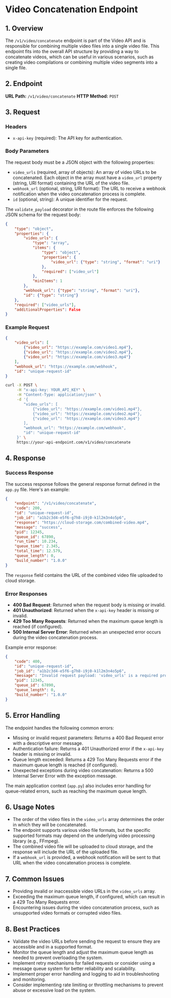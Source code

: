 # Video Concatenation Endpoint

## 1. Overview

The `/v1/video/concatenate` endpoint is part of the Video API and is responsible for combining multiple video files into a single video file. This endpoint fits into the overall API structure by providing a way to concatenate videos, which can be useful in various scenarios, such as creating video compilations or combining multiple video segments into a single file.

## 2. Endpoint

**URL Path:** `/v1/video/concatenate`
**HTTP Method:** `POST`

## 3. Request

### Headers

- `x-api-key` (required): The API key for authentication.

### Body Parameters

The request body must be a JSON object with the following properties:

- `video_urls` (required, array of objects): An array of video URLs to be concatenated. Each object in the array must have a `video_url` property (string, URI format) containing the URL of the video file.
- `webhook_url` (optional, string, URI format): The URL to receive a webhook notification when the video concatenation process is complete.
- `id` (optional, string): A unique identifier for the request.

The `validate_payload` decorator in the route file enforces the following JSON schema for the request body:

```json
{
    "type": "object",
    "properties": {
        "video_urls": {
            "type": "array",
            "items": {
                "type": "object",
                "properties": {
                    "video_url": {"type": "string", "format": "uri"}
                },
                "required": ["video_url"]
            },
            "minItems": 1
        },
        "webhook_url": {"type": "string", "format": "uri"},
        "id": {"type": "string"}
    },
    "required": ["video_urls"],
    "additionalProperties": False
}
```

### Example Request

```json
{
    "video_urls": [
        {"video_url": "https://example.com/video1.mp4"},
        {"video_url": "https://example.com/video2.mp4"},
        {"video_url": "https://example.com/video3.mp4"}
    ],
    "webhook_url": "https://example.com/webhook",
    "id": "unique-request-id"
}
```

```bash
curl -X POST \
     -H "x-api-key: YOUR_API_KEY" \
     -H "Content-Type: application/json" \
     -d '{
        "video_urls": [
            {"video_url": "https://example.com/video1.mp4"},
            {"video_url": "https://example.com/video2.mp4"},
            {"video_url": "https://example.com/video3.mp4"}
        ],
        "webhook_url": "https://example.com/webhook",
        "id": "unique-request-id"
     }' \
     https://your-api-endpoint.com/v1/video/concatenate
```

## 4. Response

### Success Response

The success response follows the general response format defined in the `app.py` file. Here's an example:

```json
{
    "endpoint": "/v1/video/concatenate",
    "code": 200,
    "id": "unique-request-id",
    "job_id": "a1b2c3d4-e5f6-g7h8-i9j0-k1l2m3n4o5p6",
    "response": "https://cloud-storage.com/combined-video.mp4",
    "message": "success",
    "pid": 12345,
    "queue_id": 67890,
    "run_time": 10.234,
    "queue_time": 2.345,
    "total_time": 12.579,
    "queue_length": 0,
    "build_number": "1.0.0"
}
```

The `response` field contains the URL of the combined video file uploaded to cloud storage.

### Error Responses

- **400 Bad Request**: Returned when the request body is missing or invalid.
- **401 Unauthorized**: Returned when the `x-api-key` header is missing or invalid.
- **429 Too Many Requests**: Returned when the maximum queue length is reached (if configured).
- **500 Internal Server Error**: Returned when an unexpected error occurs during the video concatenation process.

Example error response:

```json
{
    "code": 400,
    "id": "unique-request-id",
    "job_id": "a1b2c3d4-e5f6-g7h8-i9j0-k1l2m3n4o5p6",
    "message": "Invalid request payload: 'video_urls' is a required property",
    "pid": 12345,
    "queue_id": 67890,
    "queue_length": 0,
    "build_number": "1.0.0"
}
```

## 5. Error Handling

The endpoint handles the following common errors:

- Missing or invalid request parameters: Returns a 400 Bad Request error with a descriptive error message.
- Authentication failure: Returns a 401 Unauthorized error if the `x-api-key` header is missing or invalid.
- Queue length exceeded: Returns a 429 Too Many Requests error if the maximum queue length is reached (if configured).
- Unexpected exceptions during video concatenation: Returns a 500 Internal Server Error with the exception message.

The main application context (`app.py`) also includes error handling for queue-related errors, such as reaching the maximum queue length.

## 6. Usage Notes

- The order of the video files in the `video_urls` array determines the order in which they will be concatenated.
- The endpoint supports various video file formats, but the specific supported formats may depend on the underlying video processing library (e.g., FFmpeg).
- The combined video file will be uploaded to cloud storage, and the response will include the URL of the uploaded file.
- If a `webhook_url` is provided, a webhook notification will be sent to that URL when the video concatenation process is complete.

## 7. Common Issues

- Providing invalid or inaccessible video URLs in the `video_urls` array.
- Exceeding the maximum queue length, if configured, which can result in a 429 Too Many Requests error.
- Encountering issues during the video concatenation process, such as unsupported video formats or corrupted video files.

## 8. Best Practices

- Validate the video URLs before sending the request to ensure they are accessible and in a supported format.
- Monitor the queue length and adjust the maximum queue length as needed to prevent overloading the system.
- Implement retry mechanisms for failed requests or consider using a message queue system for better reliability and scalability.
- Implement proper error handling and logging to aid in troubleshooting and monitoring.
- Consider implementing rate limiting or throttling mechanisms to prevent abuse or excessive load on the system.